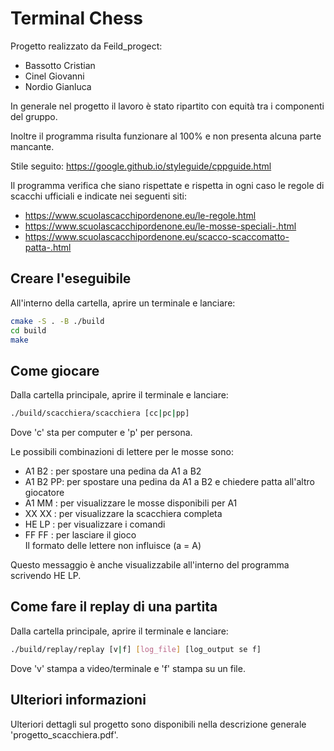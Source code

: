 # Terminal Chess

Progetto realizzato da Feild_progect:
- Bassotto Cristian
- Cinel Giovanni
- Nordio Gianluca

In generale nel progetto il lavoro è stato ripartito con equità tra i componenti del gruppo.

Inoltre il programma risulta funzionare al 100% e non presenta alcuna parte mancante.

Stile seguito: https://google.github.io/styleguide/cppguide.html

Il programma verifica che siano rispettate e rispetta in ogni caso le regole di scacchi ufficiali e indicate nei seguenti siti:
- https://www.scuolascacchipordenone.eu/le-regole.html 
- https://www.scuolascacchipordenone.eu/le-mosse-speciali-.html
- https://www.scuolascacchipordenone.eu/scacco-scaccomatto-patta-.html

## Creare l'eseguibile
All'interno della cartella, aprire un terminale e lanciare:
```sh
cmake -S . -B ./build
cd build
make
```

## Come giocare
Dalla cartella principale, aprire il terminale e lanciare:
```sh
./build/scacchiera/scacchiera [cc|pc|pp]
```
Dove 'c' sta per computer e 'p' per persona.

Le possibili combinazioni di lettere per le mosse sono:
- A1 B2 : per spostare una pedina da A1 a B2           
- A1 B2 PP: per spostare una pedina da A1 a B2 e chiedere patta all'altro giocatore       
- A1 MM : per visualizzare le mosse disponibili per A1 
- XX XX : per visualizzare la scacchiera completa      
- HE LP : per visualizzare i comandi                   
- FF FF : per lasciare il gioco                        
Il formato delle lettere non influisce (a = A)

Questo messaggio è anche visualizzabile all'interno del programma scrivendo HE LP.

## Come fare il replay di una partita
Dalla cartella principale, aprire il terminale e lanciare:
```sh
./build/replay/replay [v|f] [log_file] [log_output se f]
```
Dove 'v' stampa a video/terminale e 'f' stampa su un file.

## Ulteriori informazioni

Ulteriori dettagli sul progetto sono disponibili nella descrizione generale 'progetto_scacchiera.pdf'.